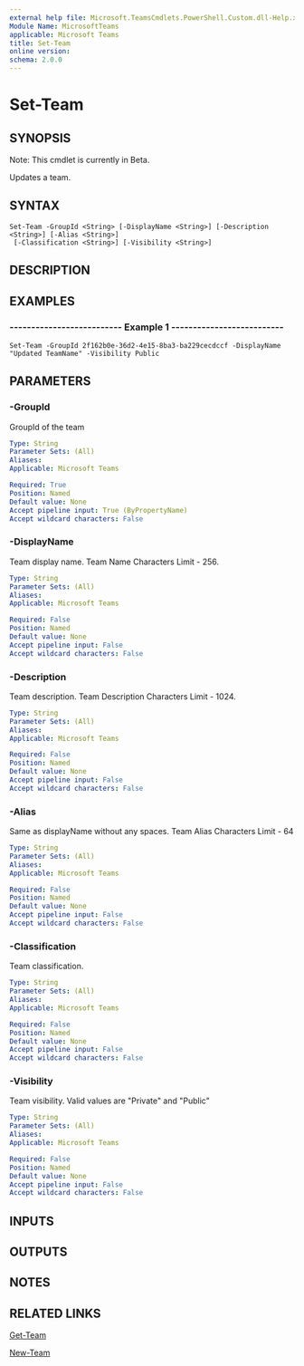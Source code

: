 ```yaml
---
external help file: Microsoft.TeamsCmdlets.PowerShell.Custom.dll-Help.xml
Module Name: MicrosoftTeams
applicable: Microsoft Teams
title: Set-Team
online version: 
schema: 2.0.0
---
```


# Set-Team

## SYNOPSIS
Note: This cmdlet is currently in Beta.

Updates a team.

## SYNTAX

```
Set-Team -GroupId <String> [-DisplayName <String>] [-Description <String>] [-Alias <String>]
 [-Classification <String>] [-Visibility <String>]
```

## DESCRIPTION

## EXAMPLES

### --------------------------  Example 1  --------------------------
```
Set-Team -GroupId 2f162b0e-36d2-4e15-8ba3-ba229cecdccf -DisplayName "Updated TeamName" -Visibility Public
```

## PARAMETERS

### -GroupId
GroupId of the team

```yaml
Type: String
Parameter Sets: (All)
Aliases:
Applicable: Microsoft Teams

Required: True
Position: Named
Default value: None
Accept pipeline input: True (ByPropertyName)
Accept wildcard characters: False
```

### -DisplayName
Team display name.
Team Name Characters Limit - 256.

```yaml
Type: String
Parameter Sets: (All)
Aliases:
Applicable: Microsoft Teams

Required: False
Position: Named
Default value: None
Accept pipeline input: False
Accept wildcard characters: False
```

### -Description
Team description.
Team Description Characters Limit - 1024.

```yaml
Type: String
Parameter Sets: (All)
Aliases:
Applicable: Microsoft Teams

Required: False
Position: Named
Default value: None
Accept pipeline input: False
Accept wildcard characters: False
```

### -Alias
Same as displayName without any spaces.
Team Alias Characters Limit - 64

```yaml
Type: String
Parameter Sets: (All)
Aliases:
Applicable: Microsoft Teams

Required: False
Position: Named
Default value: None
Accept pipeline input: False
Accept wildcard characters: False
```

### -Classification
Team classification.

```yaml
Type: String
Parameter Sets: (All)
Aliases:
Applicable: Microsoft Teams

Required: False
Position: Named
Default value: None
Accept pipeline input: False
Accept wildcard characters: False
```

### -Visibility
Team visibility.
Valid values are "Private" and "Public"

```yaml
Type: String
Parameter Sets: (All)
Aliases:
Applicable: Microsoft Teams

Required: False
Position: Named
Default value: None
Accept pipeline input: False
Accept wildcard characters: False
```

## INPUTS

## OUTPUTS

## NOTES

## RELATED LINKS

[Get-Team](Get-Team.md)

[New-Team](New-Team.md)